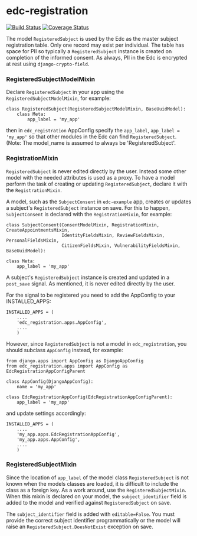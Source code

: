 # edc-registration

[![Build Status](https://travis-ci.org/botswana-harvard/edc-registration.svg?branch=develop)](https://travis-ci.org/botswana-harvard/edc-registration) [![Coverage Status](https://coveralls.io/repos/botswana-harvard/edc-registration/badge.svg?branch=develop&service=github)](https://coveralls.io/github/botswana-harvard/edc-registration?branch=develop)

The model `RegisteredSubject` is used by the Edc as the master subject registration table. Only one record may exist per individual. The table has space for PII so typically a `RegisteredSubject` instance is created on completion of the informed consent. As always, PII in the Edc is encrypted at rest using `django-crypto-field`.

### RegisteredSubjectModelMixin
Declare `RegisteredSubject` in your app using the `RegisteredSubjectModelMixin`, for example:

    class RegisteredSubject(RegisteredSubjectModelMixin, BaseUuidModel):
        class Meta:
            app_label = 'my_app'
            
then in `edc_registration` AppConfig specify the `app_label`, `app_label = 'my_app'` so that other modules in the Edc can find `RegisteredSubject`. (Note: The model_name is assumed to always be 'RegisteredSubject'. 

### RegistrationMixin

`RegisteredSubject` is never edited directly by the user. Instead some other model with the needed attributes is used as a proxy. To have a model perform the task of creating or updating  `RegisteredSubject`, declare it with the `RegistrationMixin`.

A model, such as the `SubjectConsent` in `edc-example` app, creates or updates a subject's `RegisteredSubject` instance on save. For this to happen, `SubjectConsent` is declared with the `RegistrationMixin`, for example:

    class SubjectConsent(ConsentModelMixin, RegistrationMixin, CreateAppointmentsMixin,
                         IdentityFieldsMixin, ReviewFieldsMixin, PersonalFieldsMixin,
                         CitizenFieldsMixin, VulnerabilityFieldsMixin, BaseUuidModel):

    class Meta:
        app_label = 'my_app'
    

A subject's `RegisteredSubject` instance is created and updated in a `post_save` signal. As mentioned, it is never edited directly by the user.

For the signal to be registered you need to add the AppConfig to your INSTALLED_APPS:

    INSTALLED_APPS = (
        ....
        'edc_registration.apps.AppConfig',
        ....
        )
        
However, since `RegisteredSubject` is not a model in `edc_registration`, you should subclass `AppConfig` instead, for example:

    from django.apps import AppConfig as DjangoAppConfig
    from edc_registration.apps import AppConfig as EdcRegistrationAppConfigParent
    
    class AppConfig(DjangoAppConfig):
        name = 'my_app'

    class EdcRegistrationAppConfig(EdcRegistrationAppConfigParent):
        app_label = 'my_app'

and update settings accordingly:

    INSTALLED_APPS = (
        ....
        'my_app.apps.EdcRegistrationAppConfig',
        'my_app.apps.AppConfig',
        ....
        )

### RegisteredSubjectMixin

Since the location of `app_label` of the model class `RegisteredSubject` is not known when the models classes are loaded, it is difficult to include the class as a foreign key. As a work around, use the `RegisteredSubjectMixin`. When this mixin is declared on your model, the `subject_identifier` field is added to the model and verified against `RegisteredSubject` on save.

The `subject_identifier` field is added with `editable=False`. You must provide the correct subject identifier programmatically or the model will raise an `RegisteredSubject.DoesNotExist` exception on save.


     